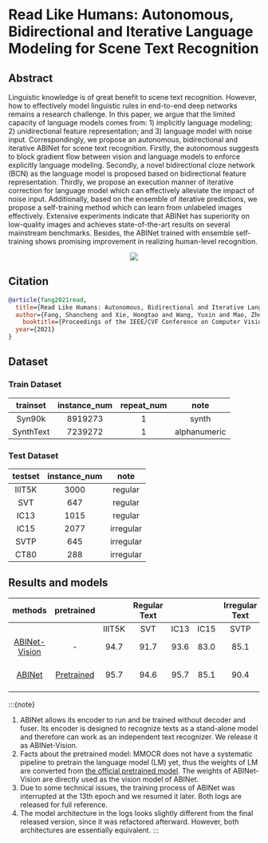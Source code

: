 # Read Like Humans: Autonomous, Bidirectional and Iterative Language Modeling for Scene Text Recognition

## Abstract

<!-- [ABSTRACT] -->
Linguistic knowledge is of great benefit to scene text recognition. However, how to effectively model linguistic rules in end-to-end deep networks remains a research challenge. In this paper, we argue that the limited capacity of language models comes from: 1) implicitly language modeling; 2) unidirectional feature representation; and 3) language model with noise input. Correspondingly, we propose an autonomous, bidirectional and iterative ABINet for scene text recognition. Firstly, the autonomous suggests to block gradient flow between vision and language models to enforce explicitly language modeling. Secondly, a novel bidirectional cloze network (BCN) as the language model is proposed based on bidirectional feature representation. Thirdly, we propose an execution manner of iterative correction for language model which can effectively alleviate the impact of noise input. Additionally, based on the ensemble of iterative predictions, we propose a self-training method which can learn from unlabeled images effectively. Extensive experiments indicate that ABINet has superiority on low-quality images and achieves state-of-the-art results on several mainstream benchmarks. Besides, the ABINet trained with ensemble self-training shows promising improvement in realizing human-level recognition.

<!-- [IMAGE] -->
<div align=center>
<img src="https://user-images.githubusercontent.com/22607038/145804331-9ae955dc-0d3b-41eb-a6b2-dc7c9f7c1bef.png"/>
</div>

## Citation

<!-- [ALGORITHM] -->

```bibtex
@article{fang2021read,
  title={Read Like Humans: Autonomous, Bidirectional and Iterative Language Modeling for Scene Text Recognition},
  author={Fang, Shancheng and Xie, Hongtao and Wang, Yuxin and Mao, Zhendong and Zhang, Yongdong},
    booktitle={Proceedings of the IEEE/CVF Conference on Computer Vision and Pattern Recognition},
  year={2021}
}
```

## Dataset

### Train Dataset

| trainset  | instance_num | repeat_num |     note     |
| :-------: | :----------: | :--------: | :----------: |
|  Syn90k   |   8919273    |     1      |    synth     |
| SynthText |   7239272    |     1      | alphanumeric |

### Test Dataset

| testset | instance_num |   note    |
| :-----: | :----------: | :-------: |
| IIIT5K  |     3000     |  regular  |
|   SVT   |     647      |  regular  |
|  IC13   |     1015     |  regular  |
|  IC15   |     2077     | irregular |
|  SVTP   |     645      | irregular |
|  CT80   |     288      | irregular |

## Results and models

|                                                         methods                                                          |                                             pretrained                                             |        | Regular Text |      |      | Irregular Text |      | download                                                                                                                                                                                    |
| :----------------------------------------------------------------------------------------------------------------------: | :------------------------------------------------------------------------------------------------: | :----: | :----------: | :--: | :--: | :------------: | :--: | :------------------------------------------------------------------------------------------------------------------------------------------------------------------------------------------ |
|                                                                                                                          |                                                                                                    | IIIT5K |     SVT      | IC13 | IC15 |      SVTP      | CT80 |                                                                                                                                                                                             |
| [ABINet-Vision](https://github.com/open-mmlab/mmocr/tree/master/configs/textrecog/abinet/abinet_vision_only_academic.py) |                                                 -                                                  |  94.7  |     91.7     | 93.6 | 83.0 |      85.1      | 86.5 | [model](https://download.openmmlab.com/mmocr/textrecog/abinet/abinet_vision_only_academic-e6b9ea89.pth) \| [log](https://download.openmmlab.com/mmocr/textrecog/abinet/20211201_195512.log) |
|          [ABINet](https://github.com/open-mmlab/mmocr/tree/master/configs/textrecog/abinet/abinet_academic.py)           | [Pretrained](https://download.openmmlab.com/mmocr/textrecog/abinet/abinet_pretrain-1bed979b.pth) |  95.7  |     94.6     | 95.7 | 85.1 |      90.4      | 90.3 | [model](https://download.openmmlab.com/mmocr/textrecog/abinet/abinet_academic-f718abf6.pth) \| [log1](https://download.openmmlab.com/mmocr/textrecog/abinet/20211210_095832.log) \| [log2](https://download.openmmlab.com/mmocr/textrecog/abinet/20211213_131724.log)             |

:::{note}
1. ABINet allows its encoder to run and be trained without decoder and fuser. Its encoder is designed to recognize texts as a stand-alone model and therefore can work as an independent text recognizer. We release it as ABINet-Vision.
2. Facts about the pretrained model: MMOCR does not have a systematic pipeline to pretrain the language model (LM) yet, thus the weights of LM are converted from [the official pretrained model](https://github.com/FangShancheng/ABINet). The weights of ABINet-Vision are directly used as the vision model of ABINet.
3. Due to some technical issues, the training process of ABINet was interrupted at the 13th epoch and we resumed it later. Both logs are released for full reference.
4. The model architecture in the logs looks slightly different from the final released version, since it was refactored afterward. However, both architectures are essentially equivalent.
:::

